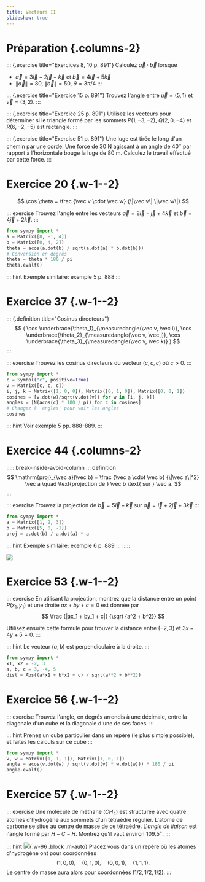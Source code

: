 ```yaml
---
title: Vecteurs II
slideshow: true
---
```


# Préparation {.columns-2}

::: {.exercise title="Exercices 8, 10 p. 891"}
Calculez $\vec a \cdot \vec b$ lorsque

- $\vec a = 3 \vec i + 2 \vec j - \vec k$ et $\vec b = 4 \vec i + 5 \vec k$
- $\|\vec a\| = 80$, $\|\vec b\| = 50$, $\theta = 3 \pi / 4$
:::

::: {.exercise title="Exercice 15 p. 891"}
Trouvez l'angle entre $\vec u = (5, 1)$ et $\vec v = (3, 2)$.
:::

::: {.exercise title="Exercice 25 p. 891"}
Utilisez les vecteurs pour déterminer
si le triangle formé par les sommets $P(1, -3, -2)$, $Q(2, 0, -4)$ et $R(6, -2, -5)$ est rectangle.
:::

::: {.exercise title="Exercise 51 p. 891"}
Une luge est tirée le long d'un chemin par une corde.
Une force de $30$ N agissant à un angle de $40^\circ$ par rapport à l'horizontale
bouge la luge de $80$ m.
Calculez le travail effectué par cette force.
:::

# Exercice 20 {.w-1--2}

$$
\cos \theta = \frac {\vec v \cdot \vec w} {\|\vec v\| \|\vec w\|}
$$

::: exercise
Trouvez l'angle entre les vecteurs $\vec a = 8 \vec i - \vec j + 4 \vec k$ et $\vec b = 4\vec j + 2 \vec k$.
:::

~~~ python {.run}
from sympy import *
a = Matrix([8, -1, 4])
b = Matrix([0, 4, 2])
theta = acos(a.dot(b) / sqrt(a.dot(a) * b.dot(b)))
# Conversion en degrés
theta = theta * 180 / pi
theta.evalf()
~~~

::: hint
Exemple similaire: exemple 5 p. 888
:::

# Exercice 37 {.w-1--2}

::: {.definition title="Cosinus directeurs"}
$$
(
  \cos \underbrace{\theta_1}_{\measuredangle(\vec v, \vec i)},
  \cos \underbrace{\theta_2}_{\measuredangle(\vec v, \vec j)},
  \cos \underbrace{\theta_3}_{\measuredangle(\vec v, \vec k)}
)
$$
:::

::: exercise
Trouvez les cosinus directeurs du vecteur $(c, c, c)$ où $c > 0$.
:::

~~~ python {.run}
from sympy import *
c = Symbol("c", positive=True)
v = Matrix([c, c, c])
i, j, k = Matrix([1, 0, 0]), Matrix([0, 1, 0]), Matrix([0, 0, 1])
cosines = [v.dot(w)/sqrt(v.dot(v)) for w in [i, j, k]]
angles = [N(acos(c) * 180 / pi) for c in cosines]
# Changez à 'angles' pour voir les angles
cosines
~~~

::: hint
Voir exemple 5 pp. 888-889.
:::

# Exercice 44 {.columns-2}

::::: break-inside-avoid-column
::: definition
$$
\mathrm{proj}_{\vec a}(\vec b) = \frac {\vec a \cdot \vec b} {\|\vec a\|^2} \vec a
\quad \text{projection de } \vec b \text{ sur } \vec a.
$$
:::

::: exercise
Trouvez la projection de $\vec b = 5 \vec i - \vec k$ sur $\vec a = \vec i + 2 \vec j + 3 \vec k$
:::

~~~ python {.run}
from sympy import *
a = Matrix([1, 2, 3])
b = Matrix([5, 0, -1])
proj = a.dot(b) / a.dot(a) * a
~~~

::: hint
Exemple similaire: exemple 6 p. 889
:::
:::::

![](/images/projection.png)

# Exercice 53 {.w-1--2}

::: exercise
En utilisant la projection, montrez que la distance entre un point $P(x_1, y_1)$ et une droite $ax + by + c = 0$ est donnée par
$$
\frac {|ax_1 + by_1 + c|} {\sqrt {a^2 + b^2}}
$$

Utilisez ensuite cette formule pour trouver la distance entre $(-2, 3)$ et $3x - 4y + 5 = 0$.
:::

::: hint
Le vecteur $(a, b)$ est perpendiculaire à la droite.
:::

~~~ python {.run}
from sympy import *
x1, x2 = -2, 3
a, b, c = 3, -4, 5
dist = Abs((a*x1 + b*x2 + c) / sqrt(a**2 + b**2))
~~~

# Exercice 56 {.w-1--2}

::: exercise
Trouvez l'angle, en degrés arrondis à une décimale,
entre la diagonale d'un cube et la diagonale d'une de ses faces.
:::

::: hint
Prenez un cube particulier dans un repère (le plus simple possible),
et faites les calculs sur ce cube
:::

~~~ python {.eval}
from sympy import *
v, w = Matrix([1, 1, 1]), Matrix([1, 0, 1])
angle = acos(v.dot(w) / sqrt(v.dot(v) * w.dot(w))) * 180 / pi
angle.evalf()
~~~

# Exercice 57 {.w-1--2}

::: exercise
Une molécule de méthane ($CH_4$) est structurée avec quatre atomes d'hydrogène aux sommets d'un tétraèdre régulier.
L'atome de carbone se situe au centre de masse de ce tétraèdre.
L'*angle de liaison* est l'angle formé par $H-C-H$.
Montrez qu'il vaut environ $109.5^\circ$.
:::

::: hint
![](/images/exercises/12.3.57.png){.w-96 .block .m-auto}
Placez vous dans un repère où les atomes d'hydrogène ont pour coordonnées
$$
(1, 0, 0), \quad (0, 1, 0), \quad (0, 0, 1), \quad (1, 1, 1).
$$
Le centre de masse aura alors pour coordonnées $(1/2, 1/2, 1/2)$.
:::